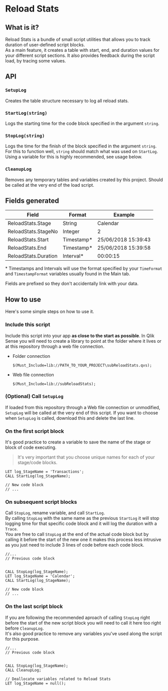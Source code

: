# Reload Stats
## What is it?
Reload Stats is a bundle of small script utilities that allows you to track duration of user-defined script blocks.  
As a main feature, it creates a table with start, end, and duration values for your different script sections. It also provides feedback during the script load, by tracing some values.


## API
### `SetupLog`
Creates the table structure necessary to log all reload stats.

### `StartLog(string)`
Logs the starting time for the code block specified in the argument `string`.

### `StopLog(string)`
Logs the time for the finish of the block specified in the argument `string`. For this to function well, `string` should match what was used on `StartLog`. Using a variable for this is highly recommended, see usage below.

### `CleanupLog`
Removes any temporary tables and variables created by this project. Should be called at the very end of the load script.


## Fields generated
| Field                 | Format      | Example             |
| --------------------- | ----------- | ------------------- |
| ReloadStats.Stage     | String      | Calendar            |
| ReloadStats.StageNo   | Integer     | 2                   |
| ReloadStats.Start     | Timestamp*  | 25/06/2018 15:39:43 |
| ReloadStats.End       | Timestamp*  | 25/06/2018 15:39:58 |
| ReloadStats.Duration  | Interval*   | 00:00:15            |

\* Timestamps and Intervals will use the format specified by your `TimeFormat` and `TimestampFormat` variables usually found in the Main tab.

Fields are prefixed so they don't accidentally link with your data.


## How to use
Here's some simple steps on how to use it.

### Include this script
Include this script into your app **as close to the start as possible**. In Qlik Sense you will need to create a library to point at the folder where it lives or at this repository through a web file connection.  

- Folder connection
  ``` qlik
  $(Must_Include=lib://PATH_TO_YOUR_PROJECT\subReloadStats.qvs);
  ```
- Web file connection
  ``` qlik
  $(Must_Include=lib://subReloadStats);
  ```

### (Optional) Call `SetupLog`
If loaded from this repository through a Web file connection or unmodified, `SetupLog` will be called at the very end of this script.
If you want to choose when `SetupLog` is called, download this and delete the last line.

### On the first script block
It's good practice to create a variable to save the name of the stage or block of code executing.

> It's very important that you choose unique names for each of your stage/code blocks.

```qlik
LET log_StageName = 'Transactions';
CALL StartLog(log_StageName);

// New code block
// ...
```

### On subsequent script blocks
Call `StopLog`, rename variable, and call `StartLog`.  
By calling `StopLog` with the same name as the previous `StartLog` it will stop logging time for that specific code block and it will log the duration with a `Trace`.  
You are free to call `StopLog` at the end of the actual code block but by calling it before the start of the new one it makes this process less intrusive as you just need to include 3 lines of code before each code block.

```qlik
//...
// Previous code block


CALL StopLog(log_StageName);
LET log_StageName = 'Calendar';
CALL StartLog(log_StageName);

// New code block
// ...
```

### On the last script block
If you are following the recommended aproach of calling `StopLog` right before the start of the new script block you will need to call it here too right before `CleanupLog`.  
It's also good practice to remove any variables you've used along the script for this purpose.

```qlik
//...
// Previous code block


CALL StopLog(log_StageName);
CALL CleanupLog;

// Deallocate variables related to Reload Stats
LET log_StageName = null();

```
